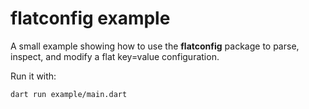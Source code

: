 # flatconfig example

A small example showing how to use the **flatconfig** package
to parse, inspect, and modify a flat key=value configuration.

Run it with:

```bash
dart run example/main.dart
```
